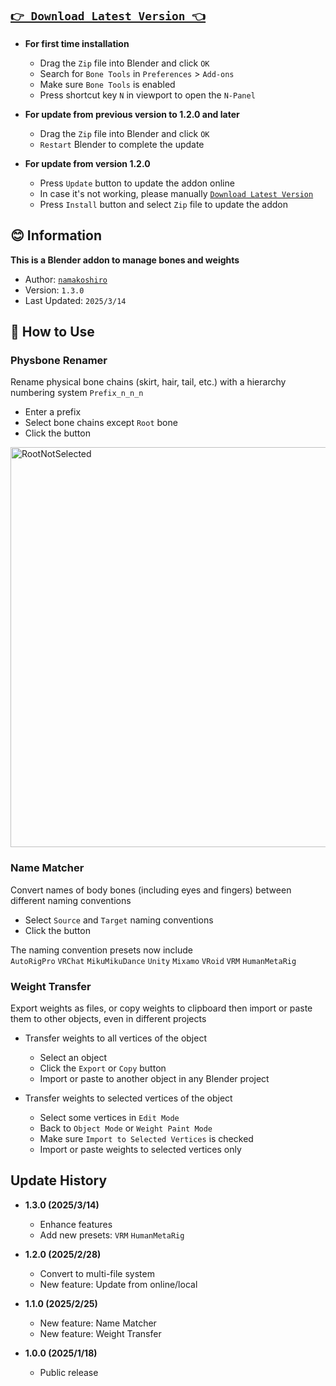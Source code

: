 ## [**`👉 Download Latest Version 👈`**](https://github.com/namakoshiro/blender-bone-tools/releases/download/v1.2.0/blender-bone-tools-v1.3.0.zip)

- **For first time installation**
    - Drag the `Zip` file into Blender and click `OK`
    - Search for `Bone Tools` in `Preferences` > `Add-ons`
    - Make sure `Bone Tools` is enabled
    - Press shortcut key `N` in viewport to open the `N-Panel`

- **For update from previous version to 1.2.0 and later**  
    - Drag the `Zip` file into Blender and click `OK`
    - `Restart` Blender to complete the update

- **For update from version 1.2.0**  
    - Press `Update` button to update the addon online
    - In case it's not working, please manually [`Download Latest Version`](https://github.com/namakoshiro/blender-bone-tools/releases/download/v1.2.0/blender-bone-tools-v1.2.0.zip)
    - Press `Install` button and select `Zip` file to update the addon

## **😊 Information**

**This is a Blender addon to manage bones and weights**  

- Author: [`namakoshiro`](https://x.com/namakoshiro)  
- Version: `1.3.0`  
- Last Updated: `2025/3/14`  

## **📖 How to Use**

### **Physbone Renamer**
Rename physical bone chains (skirt, hair, tail, etc.) with a hierarchy numbering system `Prefix_n_n_n`
- Enter a prefix
- Select bone chains except `Root` bone
- Click the button

<img width="640" alt="RootNotSelected" src="https://github.com/user-attachments/assets/99d795a6-d8b1-4ced-a603-886ee25a9b64" />  

### **Name Matcher**
Convert names of body bones (including eyes and fingers) between different naming conventions
- Select `Source` and `Target` naming conventions
- Click the button  

The naming convention presets now include  
`AutoRigPro` `VRChat` `MikuMikuDance` `Unity` `Mixamo` `VRoid` `VRM` `HumanMetaRig`       

### **Weight Transfer**
Export weights as files, or copy weights to clipboard
then import or paste them to other objects, even in different projects  

- Transfer weights to all vertices of the object
    - Select an object
    - Click the `Export` or `Copy` button
    - Import or paste to another object in any Blender project

- Transfer weights to selected vertices of the object  
    - Select some vertices in `Edit Mode`
    - Back to `Object Mode` or `Weight Paint Mode`
    - Make sure `Import to Selected Vertices` is checked
    - Import or paste weights to selected vertices only

## **Update History**

- **1.3.0 (2025/3/14)**
    - Enhance features
    - Add new presets: `VRM` `HumanMetaRig`

- **1.2.0 (2025/2/28)**
    - Convert to multi-file system
    - New feature: Update from online/local

- **1.1.0 (2025/2/25)**
    - New feature: Name Matcher
    - New feature: Weight Transfer

- **1.0.0 (2025/1/18)**
    - Public release